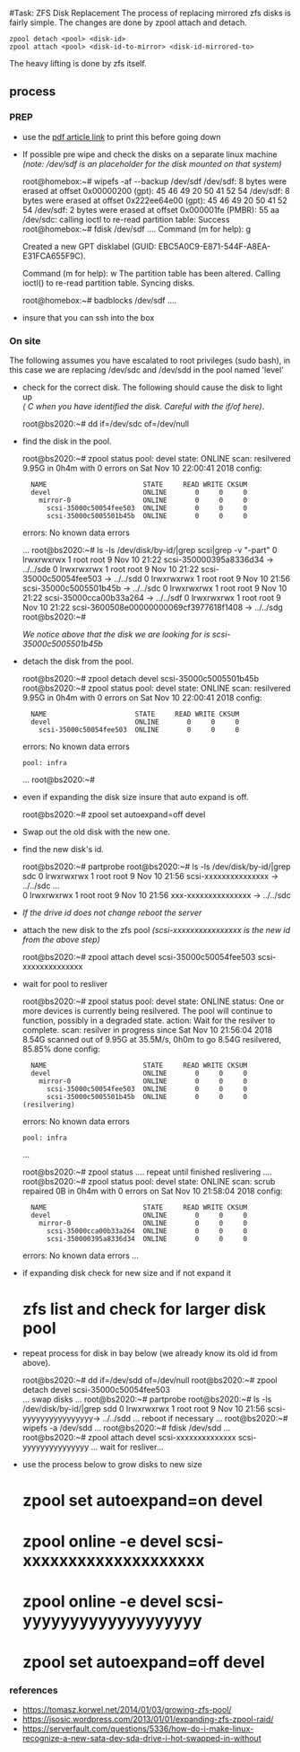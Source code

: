 <!-- TaskZfsDiskReplacement, Version: 1, Modified: 2018/12/02, Author: trac -->
#Task: ZFS Disk Replacement
The process of replacing mirrored zfs disks is fairly simple. The changes are done by zpool attach and detach.
	
	zpool detach <pool> <disk-id>
	zpool attach <pool> <disk-id-to-mirror> <disk-id-mirrored-to>
	
The heavy lifting is done by zfs itself.

## process
### PREP
* use the [pdf article link](http://trac.suspectdevices.com/trac/wiki/ZFSDiskReplacement?format=pdfarticle) to print this before going down 
* If possible pre wipe and check the disks on a separate linux machine _(note: /dev/sdf is an placeholder for the disk mounted on that system)_
	
	root@homebox:~# wipefs -af --backup /dev/sdf
	/dev/sdf: 8 bytes were erased at offset 0x00000200 (gpt): 45 46 49 20 50 41 52 54
	/dev/sdf: 8 bytes were erased at offset 0x222ee64e00 (gpt): 45 46 49 20 50 41 52 54
	/dev/sdf: 2 bytes were erased at offset 0x000001fe (PMBR): 55 aa
	/dev/sdc: calling ioctl to re-read partition table: Success
	root@homebox:~# fdisk /dev/sdf
	....
	Command (m for help): g
	
	Created a new GPT disklabel (GUID: EBC5A0C9-E871-544F-A8EA-E31FCA655F9C).
	
	Command (m for help): w
	The partition table has been altered.
	Calling ioctl() to re-read partition table.
	Syncing disks.
	
	root@homebox:~# badblocks /dev/sdf
	....
	
	

* insure that you can ssh into the box
### On site
The following assumes you have escalated to root privileges (sudo bash), in this case we are replacing /dev/sdc and /dev/sdd in the pool named 'level'

* check for the correct disk.
   The following should cause the disk to light up\
 _(<CTRL> C when you have identified the disk. Careful with the if/of here)_.
	
	root@bs2020:~# dd if=/dev/sdc of=/dev/null
	
* find the disk in the pool.
	
	root@bs2020:~# zpool status
	  pool: devel
	 state: ONLINE
	  scan: resilvered 9.95G in 0h4m with 0 errors on Sat Nov 10 22:00:41 2018
	config:
	
		NAME                        STATE     READ WRITE CKSUM
		devel                       ONLINE       0     0     0
		  mirror-0                  ONLINE       0     0     0
		    scsi-35000c50054fee503  ONLINE       0     0     0
		    scsi-35000c5005501b45b  ONLINE       0     0     0
	
	errors: No known data errors
	
	...
	root@bs2020:~# ls -ls /dev/disk/by-id/|grep scsi|grep -v "\-part"
	0 lrwxrwxrwx 1 root root  9 Nov 10 21:22 scsi-350000395a8336d34 -> ../../sde
	0 lrwxrwxrwx 1 root root  9 Nov 10 21:22 scsi-35000c50054fee503 -> ../../sdd
	0 lrwxrwxrwx 1 root root  9 Nov 10 21:56 scsi-35000c5005501b45b -> ../../sdc
	0 lrwxrwxrwx 1 root root  9 Nov 10 21:22 scsi-35000cca00b33a264 -> ../../sdf
	0 lrwxrwxrwx 1 root root  9 Nov 10 21:22 scsi-3600508e00000000069cf3977618f1408 -> ../../sdg
	root@bs2020:~# 
	
  _We notice above that the disk we are looking for is scsi-35000c5005501b45b_

* detach the disk from the pool.
	
	root@bs2020:~# zpool detach devel scsi-35000c5005501b45b 
	root@bs2020:~# zpool status
	  pool: devel
	 state: ONLINE
	  scan: resilvered 9.95G in 0h4m with 0 errors on Sat Nov 10 22:00:41 2018
	config:
	
		NAME                      STATE     READ WRITE CKSUM
		devel                     ONLINE       0     0     0
		  scsi-35000c50054fee503  ONLINE       0     0     0
	
	errors: No known data errors
	
	  pool: infra
	...
	root@bs2020:~#
	
* even if expanding the disk size insure that auto expand is off.
	
	root@bs2020:~# zpool set autoexpand=off devel
	
* Swap out the old disk with the new one. 

* find the new disk's id.  
	
	root@bs2020:~# partprobe
	root@bs2020:~# ls -ls /dev/disk/by-id/|grep sdc
	0 lrwxrwxrwx 1 root root  9 Nov 10 21:56 scsi-xxxxxxxxxxxxxxx -> ../../sdc
	...   
	0 lrwxrwxrwx 1 root root  9 Nov 10 21:56 xxx-xxxxxxxxxxxxxxx -> ../../sdc
	
* _If the drive id does not change reboot the server_
* attach the new disk to the zfs pool  _(scsi-xxxxxxxxxxxxxxxx is the new id from the above step)_
	
	root@bs2020:~# zpool attach devel scsi-35000c50054fee503 scsi-xxxxxxxxxxxxxx
	
* wait for pool to resliver
	
	root@bs2020:~# zpool status
	  pool: devel
	 state: ONLINE
	status: One or more devices is currently being resilvered.  The pool will
		continue to function, possibly in a degraded state.
	action: Wait for the resilver to complete.
	  scan: resilver in progress since Sat Nov 10 21:56:04 2018
		8.54G scanned out of 9.95G at 35.5M/s, 0h0m to go
		8.54G resilvered, 85.85% done
	config:
	
		NAME                        STATE     READ WRITE CKSUM
		devel                       ONLINE       0     0     0
		  mirror-0                  ONLINE       0     0     0
		    scsi-35000c50054fee503  ONLINE       0     0     0
		    scsi-35000c5005501b45b  ONLINE       0     0     0  (resilvering)
	
	errors: No known data errors
	
	  pool: infra
	...
	
	root@bs2020:~# zpool status
	.... repeat until finished reslivering .... 
	root@bs2020:~# zpool status
	  pool: devel
	 state: ONLINE
	  scan: scrub repaired 0B in 0h4m with 0 errors on Sat Nov 10 21:58:04 2018
	config:
	
		NAME                        STATE     READ WRITE CKSUM
		devel                       ONLINE       0     0     0
		  mirror-0                  ONLINE       0     0     0
		    scsi-35000cca00b33a264  ONLINE       0     0     0
		    scsi-350000395a8336d34  ONLINE       0     0     0
	
	errors: No known data errors
	...
	
* if expanding disk check for new size and if not expand it
	
	# zfs list and check for larger disk pool 
	

* repeat process for disk in bay below (we already know its old id from above).

	
	root@bs2020:~# dd if=/dev/sdd of=/dev/null
	root@bs2020:~# zpool detach devel scsi-35000c50054fee503  
	... swap disks ...
	root@bs2020:~# partprobe
	root@bs2020:~# ls -ls /dev/disk/by-id/|grep sdd
	0 lrwxrwxrwx 1 root root  9 Nov 10 21:56 scsi-yyyyyyyyyyyyyyyy-> ../../sdd
	... reboot if necessary ...
	root@bs2020:~# wipefs -a /dev/sdd
	...
	root@bs2020:~# fdisk /dev/sdd
	...
	root@bs2020:~# zpool attach devel scsi-xxxxxxxxxxxxxx scsi-yyyyyyyyyyyyyyy
	... wait for resliver...
	
* use the process below to grow disks to new size
	
	# zpool set autoexpand=on devel
	# zpool online -e devel scsi-xxxxxxxxxxxxxxxxxxxx
	# zpool online -e devel scsi-yyyyyyyyyyyyyyyyyyy
	# zpool set autoexpand=off devel  
	

### references

* https://tomasz.korwel.net/2014/01/03/growing-zfs-pool/
* https://jsosic.wordpress.com/2013/01/01/expanding-zfs-zpool-raid/
* https://serverfault.com/questions/5336/how-do-i-make-linux-recognize-a-new-sata-dev-sda-drive-i-hot-swapped-in-without
